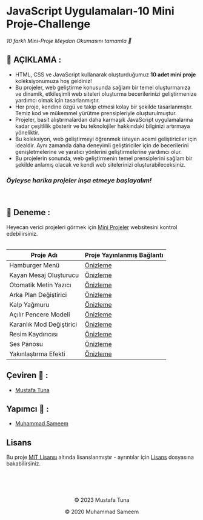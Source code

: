 # JavaScript Uygulamaları-10 Mini Proje-Challenge

*10 farklı Mini-Proje Meydan Okumasını tamamla 🚀*
## 📙 AÇIKLAMA :
+ HTML, CSS ve JavaScript kullanarak oluşturduğumuz **10 adet mini proje** koleksiyonumuza hoş geldiniz!
+ Bu projeler, web geliştirme konusunda sağlam bir temel oluşturmanıza ve dinamik, etkileşimli web siteleri oluşturma becerilerinizi geliştirmenize yardımcı olmak için tasarlanmıştır.
+ Her proje, kendine özgü ve takip etmesi kolay bir şekilde tasarlanmıştır. Temiz kod ve mükemmel yürütme prensipleriyle oluşturulmuştur.
+ Projeler, basit alıştırmalardan daha karmaşık JavaScript uygulamalarına kadar çeşitlilik gösterir ve bu teknolojiler hakkındaki bilginizi artırmaya yöneliktir.
+ Bu koleksiyon, web geliştirmeyi öğrenmek isteyen acemi geliştiriciler için idealdir. Aynı zamanda daha deneyimli geliştiriciler için de becerilerini genişletmelerine ve yaratıcı yönlerini geliştirmelerine yardımcı olur.
+ Bu projelerin sonunda, web geliştirmenin temel prensiplerini sağlam bir şekilde anlamış olacak ve kendi web sitelerinizi oluşturabileceksiniz.

<h3><em>Öyleyse harika projeler inşa etmeye başlayalım!</em></h3>
<br>

## 📸 Deneme :
Heyecan verici projeleri görmek için [Mini Projeler](https://mstftna.github.io/10MiniProjecChallenge/) websitesini kontrol edebilirsiniz.
<br><br>



| Proje Adı | Proje Yayınlanmış Bağlantı |
| ---- | ---- |
| Hamburger Menü | [Önizleme](https://mstftna.github.io/10MiniProjeChallenge/HamburgerMenu/) |
| Kayan Mesaj Oluşturucu | [Önizleme](https://mstftna.github.io/10MiniProjeChallenge/KayanMesaj/) |
| Otomatik Metin Yazıcı | [Önizleme](https://mstftna.github.io/10MiniProjeChallenge/OtomatikMetin/) |
| Arka Plan Değiştirici | [Önizleme](https://mstftna.github.io/10MiniProjeChallenge/ArkaPlanDegistirici/) |
| Kalp Yağmuru | [Önizleme](https://mstftna.github.io/10MiniProjeChallenge/KalpYagmuru/) |
| Açılır Pencere Modeli | [Önizleme](https://mstftna.github.io/10MiniProjeChallenge/AcilirPencere/) |
| Karanlık Mod Değiştirici | [Önizleme](https://mstftna.github.io/10MiniProjeChallenge/KaranlıkMod/) |
| Resim Kaydırıcısı | [Önizleme](https://mstftna.github.io/10MiniProjeChallenge/ResimKaydırıcı/) |
| Ses Panosu | [Önizleme](https://mstftna.github.io/10MiniProjeChallenge/SesPanosu/) |
| Yakınlaştırma Efekti | [Önizleme](https://mstftna.github.io/10MiniProjeChallenge/YakınlastirmaEfekti/) |

## Çeviren 👋 :

- [Mustafa Tuna](https://github.com/mstftna)

## Yapımcı 👋 :

- [Muhammad Sameem](https://github.com/sameem420)

## Lisans

Bu proje [MIT Lisansı](https://choosealicense.com/licenses/mit/) altında lisanslanmıştır - ayrıntılar için [Lisans](https://github.com/sameem420/10MiniProjectsChallenge/blob/main/LICENSE) dosyasına bakabilirsiniz.

<br><br><br>
<p align="center">&copy; 2023 Mustafa Tuna</p>
<p align="center">&copy; 2020 Muhammad Sameem</p>
